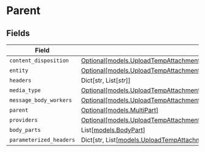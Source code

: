 # Parent


## Fields

| Field                                                                                                                                                      | Type                                                                                                                                                       | Required                                                                                                                                                   | Description                                                                                                                                                |
| ---------------------------------------------------------------------------------------------------------------------------------------------------------- | ---------------------------------------------------------------------------------------------------------------------------------------------------------- | ---------------------------------------------------------------------------------------------------------------------------------------------------------- | ---------------------------------------------------------------------------------------------------------------------------------------------------------- |
| `content_disposition`                                                                                                                                      | [Optional[models.UploadTempAttachmentsKnowledgeBaseArticlesContentDisposition]](../models/uploadtempattachmentsknowledgebasearticlescontentdisposition.md) | :heavy_minus_sign:                                                                                                                                         | N/A                                                                                                                                                        |
| `entity`                                                                                                                                                   | [Optional[models.UploadTempAttachmentsKnowledgeBaseArticlesEntity]](../models/uploadtempattachmentsknowledgebasearticlesentity.md)                         | :heavy_minus_sign:                                                                                                                                         | N/A                                                                                                                                                        |
| `headers`                                                                                                                                                  | Dict[str, List[*str*]]                                                                                                                                     | :heavy_minus_sign:                                                                                                                                         | N/A                                                                                                                                                        |
| `media_type`                                                                                                                                               | [Optional[models.UploadTempAttachmentsKnowledgeBaseArticlesMediaType]](../models/uploadtempattachmentsknowledgebasearticlesmediatype.md)                   | :heavy_minus_sign:                                                                                                                                         | N/A                                                                                                                                                        |
| `message_body_workers`                                                                                                                                     | [Optional[models.UploadTempAttachmentsKnowledgeBaseArticlesMessageBodyWorkers]](../models/uploadtempattachmentsknowledgebasearticlesmessagebodyworkers.md) | :heavy_minus_sign:                                                                                                                                         | N/A                                                                                                                                                        |
| `parent`                                                                                                                                                   | [Optional[models.MultiPart]](../models/multipart.md)                                                                                                       | :heavy_minus_sign:                                                                                                                                         | N/A                                                                                                                                                        |
| `providers`                                                                                                                                                | [Optional[models.UploadTempAttachmentsProviders]](../models/uploadtempattachmentsproviders.md)                                                             | :heavy_minus_sign:                                                                                                                                         | N/A                                                                                                                                                        |
| `body_parts`                                                                                                                                               | List[[models.BodyPart](../models/bodypart.md)]                                                                                                             | :heavy_minus_sign:                                                                                                                                         | N/A                                                                                                                                                        |
| `parameterized_headers`                                                                                                                                    | Dict[str, List[[models.UploadTempAttachmentsParameterizedHeaders](../models/uploadtempattachmentsparameterizedheaders.md)]]                                | :heavy_minus_sign:                                                                                                                                         | N/A                                                                                                                                                        |